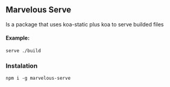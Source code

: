 ## Marvelous Serve
Is a package that uses koa-static plus koa to serve builded files

#### Example:
`serve ./build`

### Instalation
`npm i -g marvelous-serve`